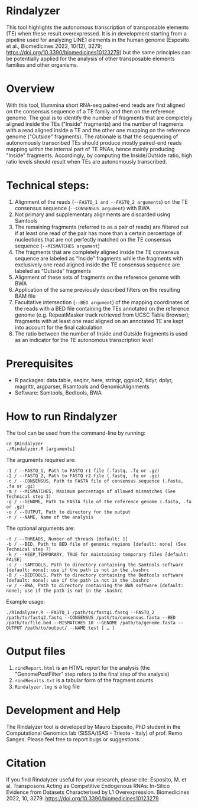 # Rindalyzer
This tool highlights the autonomous transcription of transposable elements (TE) when these result overexpressed. It is in development starting from a pipeline used for analyzing LINE1 elements in the human genome (Esposito et al., Biomedicines 2022, 10(12), 3279; https://doi.org/10.3390/biomedicines10123279) but the same principles can be potentially applied for the analysis of other transposable elements families and other organisms. 

# Overview
With this tool, Illummina short RNA-seq paired-end reads are first aligned on the consensus sequence of a TE family and then on the reference genome. The goal is to identify the number of fragments that are completely aligned inside the TEs ("Inside" fragments) and the number of fragments with a read aligned inside a TE and the other one mapping on the reference genome ("Outside" fragments). The rationale is that the sequencing of autonomously transcribed TEs should produce mostly paired-end reads mapping within the internal part of TE RNAs, hence mainly producing "Inside" fragments. Accordingly, by computing the Inside/Outside ratio, high ratio levels should result when TEs are autonomously transcribed.

# Technical steps:
1. Alignment of the reads (```--FASTQ_1 and --FASTQ_2 arguments```) on the TE consensus sequence (```--CONSENSUS argument```) with BWA
2. Not primary and supplementary alignments are discarded using Samtools 
3. The remaining fragments (referred to as a pair of reads) are filtered out if at least one read of the pair has more than a certain percentage of nucleotides that are not perfectly matched on the TE consensus sequence (```--MISMATCHES argument```)
4. The fragments that are completely aligned inside the TE consensus sequence are labeled as “Inside” fragments while the fragments with exclusively one read aligned inside the TE consensus sequence are labeled as “Outside” fragments 
5. Alignment of these sets of fragments on the reference genome with BWA
6. Application of the same previously described filters on the resulting BAM file
7. Facultative intersection (```--BED argument```) of the mapping coordinates of the reads with a BED file containing the TEs annotated on the reference genome (e.g. RepeatMasker track retrieved from UCSC Table Browser); fragments with at least one read aligned on an annotated TE are kept into account for the final calculation
8. The ratio between the number of Inside and Outside fragments is used as an indicator for the TE autonomous transcription level

# Prerequisites
* R packages: data.table, seqinr, here, stringr, ggplot2, tidyr, dplyr, magrittr, argparser, Rsamtools and GenomicAlignments
* Software: Samtools, Bedtools, BWA

# How to run Rindalyzer
The tool can be used from the command-line by running: 

```
cd $Rindalyzer
./Rindalyzer.R [arguments]
```

The arguments required are:
```
-1 / --FASTQ_1, Path to FASTQ r1 file (.fastq, .fq or .gz)
-2 / --FASTQ_2, Path to FASTQ r2 file (.fastq, .fq or .gz)
-c / --CONSENSUS, Path to FASTA file of consensus sequence (.fasta, .fa or .gz)
-m / --MISMATCHES, Maximum percentage of allowed mismatches (See Technical step 3)
-g / --GENOME, Path to FASTA file of the reference genome (.fasta, .fa or .gz)
-o / --OUTPUT, Path to directory for the output
-n / --NAME, Name of the analysis
```
The optional arguments are:
```
-t / --THREADS, Number of threads [default: 1]
-b / --BED, Path to BED file of genomic regions [default: none] (See Technical step 7)
-k / --KEEP_TEMPORARY, TRUE for maintaining temporary files [default: FALSE]
-s / --SAMTOOLS, Path to directory containing the Samtools software [default: none]; use if the path is not in the .bashrc
-B / --BEDTOOLS, Path to directory containing the Bedtools software [default: none]; use if the path is not in the .bashrc
-w / --BWA, Path to directory containing the BWA software [default: none]; use if the path is not in the .bashrc
```
 
Example usage:
```
./Rindalyzer.R --FASTQ_1 /path/to/fastq1.fastq --FASTQ_2 /path/to/fastq2.fastq --CONSENSUS /path/to/consensus.fasta --BED /path/to/file.bed --MISMATCHES 10 --GENOME /path/to/genome.fasta --OUTPUT /path/to/output/ --NAME test [ … ]
```

# Output files
1. ```rindReport.html``` is an HTML report for the analysis (the "GenomePostFilter" step refers to the final step of the analysis)
2. ```rindResults.txt``` is a tabular form of the fragment counts
3. ```Rindalyzer.log``` is a log file

# Development and Help

The Rindalyzer tool is developed by Mauro Esposito, PhD student in the Computational Genomics lab (SISSA/ISAS - Trieste - Italy) of prof. Remo Sanges. Please feel free to report bugs or suggestions.

# Citation

If you find Rindalyzer useful for your research, please cite: Esposito, M. et al. Transposons Acting as Competitive Endogenous RNAs: In-Silico Evidence from Datasets Characterised by L1 Overexpression. Biomedicines 2022, 10, 3279. https://doi.org/10.3390/biomedicines10123279

